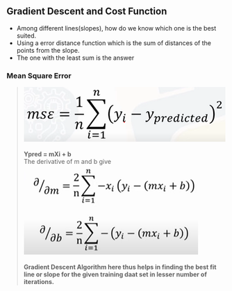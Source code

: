 ## Gradient Descent and Cost Function

* Among different lines(slopes), how do we know which one is the best suited.
* Using a error distance function which is the sum of distances of the points from the slope. 
* The one with the least sum is the answer

### Mean Square Error

> ![MSE](/images/Gradient/MSE.png)
\
\
> **Ypred = mXi + b**
\
> The derivative of m and b give
\
> ![MSE](/images/Gradient/DerivativeOf_m_and_b.png)
\
\
**Gradient Descent Algorithm here thus helps in finding the best fit line or slope for the given training daat set in lesser number of iterations.**
